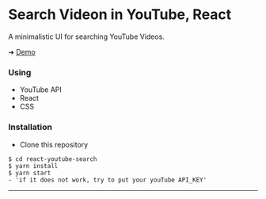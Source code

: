 # Search Videon in YouTube, React

A minimalistic UI for searching YouTube Videos.

➜ [Demo]()

### Using
- YouTube API
- React
- CSS



### Installation
- Clone this repository

```shell
$ cd react-youtube-search
$ yarn install
$ yarn start
- 'if it does not work, try to put your youTube API_KEY'
```

---

